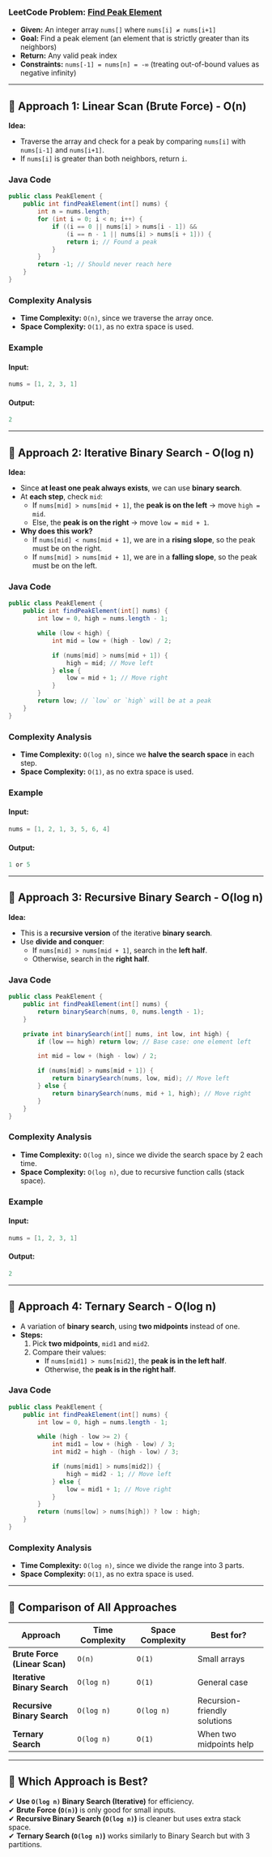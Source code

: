 ### **LeetCode Problem: [Find Peak Element](https://leetcode.com/problems/find-peak-element/?envType=study-plan-v2&envId=top-interview-150)**
- **Given:** An integer array `nums[]` where `nums[i] ≠ nums[i+1]`
- **Goal:** Find a peak element (an element that is strictly greater than its neighbors)
- **Return:** Any valid peak index
- **Constraints:** `nums[-1] = nums[n] = -∞` (treating out-of-bound values as negative infinity)

---

## **🔹 Approach 1: Linear Scan (Brute Force) - O(n)**
**Idea:**  
- Traverse the array and check for a peak by comparing `nums[i]` with `nums[i-1]` and `nums[i+1]`.  
- If `nums[i]` is greater than both neighbors, return `i`.

### **Java Code**
```java
public class PeakElement {
    public int findPeakElement(int[] nums) {
        int n = nums.length;
        for (int i = 0; i < n; i++) {
            if ((i == 0 || nums[i] > nums[i - 1]) &&
                (i == n - 1 || nums[i] > nums[i + 1])) {
                return i; // Found a peak
            }
        }
        return -1; // Should never reach here
    }
}
```

### **Complexity Analysis**
- **Time Complexity:** `O(n)`, since we traverse the array once.
- **Space Complexity:** `O(1)`, as no extra space is used.

### **Example**
#### **Input:**
```java
nums = [1, 2, 3, 1]
```
#### **Output:**
```java
2
```
---

## **🔹 Approach 2: Iterative Binary Search - O(log n)**
**Idea:**  
- Since **at least one peak always exists**, we can use **binary search**.
- At **each step**, check `mid`:
  - If `nums[mid] > nums[mid + 1]`, the **peak is on the left** → move `high = mid`.
  - Else, the **peak is on the right** → move `low = mid + 1`.
- **Why does this work?**
  - If `nums[mid] < nums[mid + 1]`, we are in a **rising slope**, so the peak must be on the right.
  - If `nums[mid] > nums[mid + 1]`, we are in a **falling slope**, so the peak must be on the left.

### **Java Code**
```java
public class PeakElement {
    public int findPeakElement(int[] nums) {
        int low = 0, high = nums.length - 1;

        while (low < high) {
            int mid = low + (high - low) / 2;

            if (nums[mid] > nums[mid + 1]) {
                high = mid; // Move left
            } else {
                low = mid + 1; // Move right
            }
        }
        return low; // `low` or `high` will be at a peak
    }
}
```

### **Complexity Analysis**
- **Time Complexity:** `O(log n)`, since we **halve the search space** in each step.
- **Space Complexity:** `O(1)`, as no extra space is used.

### **Example**
#### **Input:**
```java
nums = [1, 2, 1, 3, 5, 6, 4]
```
#### **Output:**
```java
1 or 5
```
---

## **🔹 Approach 3: Recursive Binary Search - O(log n)**
**Idea:**  
- This is a **recursive version** of the iterative **binary search**.
- Use **divide and conquer**:
  - If `nums[mid] > nums[mid + 1]`, search in the **left half**.
  - Otherwise, search in the **right half**.

### **Java Code**
```java
public class PeakElement {
    public int findPeakElement(int[] nums) {
        return binarySearch(nums, 0, nums.length - 1);
    }

    private int binarySearch(int[] nums, int low, int high) {
        if (low == high) return low; // Base case: one element left

        int mid = low + (high - low) / 2;

        if (nums[mid] > nums[mid + 1]) {
            return binarySearch(nums, low, mid); // Move left
        } else {
            return binarySearch(nums, mid + 1, high); // Move right
        }
    }
}
```

### **Complexity Analysis**
- **Time Complexity:** `O(log n)`, since we divide the search space by 2 each time.
- **Space Complexity:** `O(log n)`, due to recursive function calls (stack space).

### **Example**
#### **Input:**
```java
nums = [1, 2, 3, 1]
```
#### **Output:**
```java
2
```

---

## **🔹 Approach 4: Ternary Search - O(log n)**
- A variation of **binary search**, using **two midpoints** instead of one.
- **Steps:**
  1. Pick **two midpoints**, `mid1` and `mid2`.
  2. Compare their values:
     - If `nums[mid1] > nums[mid2]`, the **peak is in the left half**.
     - Otherwise, the **peak is in the right half**.

### **Java Code**
```java
public class PeakElement {
    public int findPeakElement(int[] nums) {
        int low = 0, high = nums.length - 1;

        while (high - low >= 2) {
            int mid1 = low + (high - low) / 3;
            int mid2 = high - (high - low) / 3;

            if (nums[mid1] > nums[mid2]) {
                high = mid2 - 1; // Move left
            } else {
                low = mid1 + 1; // Move right
            }
        }
        return (nums[low] > nums[high]) ? low : high;
    }
}
```

### **Complexity Analysis**
- **Time Complexity:** `O(log n)`, since we divide the range into 3 parts.
- **Space Complexity:** `O(1)`, as no extra space is used.

---

## **🔹 Comparison of All Approaches**
| Approach | Time Complexity | Space Complexity | Best for? |
|----------|----------------|------------------|------------|
| **Brute Force (Linear Scan)** | `O(n)` | `O(1)` | Small arrays |
| **Iterative Binary Search** | `O(log n)` | `O(1)` | General case |
| **Recursive Binary Search** | `O(log n)` | `O(log n)` | Recursion-friendly solutions |
| **Ternary Search** | `O(log n)` | `O(1)` | When two midpoints help |

---

## **🔹 Which Approach is Best?**
✔ **Use `O(log n)` Binary Search (Iterative)** for efficiency.  
✔ **Brute Force (`O(n)`)** is only good for small inputs.  
✔ **Recursive Binary Search (`O(log n)`)** is cleaner but uses extra stack space.  
✔ **Ternary Search (`O(log n)`)** works similarly to Binary Search but with 3 partitions.

